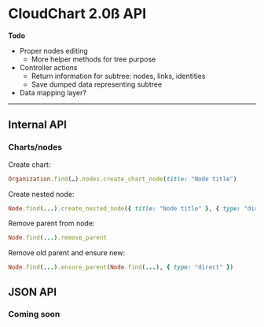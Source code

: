 # CloudChart 2.0ß API

**Todo**

- Proper nodes editing
	- More helper methods for tree purpose
- Controller actions
	- Return information for subtree: nodes, links, identities
	- Save dumped data representing subtree
- Data mapping layer?

---

## Internal API

### Charts/nodes

Create chart:

```ruby
Organization.find(…).nodes.create_chart_node(title: "Node title")
```

Create nested node:

```ruby
Node.find(...).create_nested_node({ title: "Node title" }, { type: "direct" })
```

Remove parent from node:

```ruby
Node.find(...).remove_parent
```

Remove old parent and ensure new:

```ruby
Node.find(...).ensure_parent(Node.find(...), { type: "direct" })
```


## JSON API

### Coming soon
